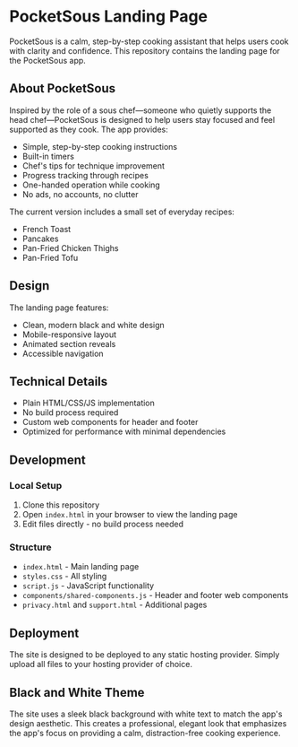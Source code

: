 # PocketSous Landing Page

PocketSous is a calm, step-by-step cooking assistant that helps users cook with clarity and confidence. This repository contains the landing page for the PocketSous app.

## About PocketSous

Inspired by the role of a sous chef—someone who quietly supports the head chef—PocketSous is designed to help users stay focused and feel supported as they cook. The app provides:

- Simple, step-by-step cooking instructions
- Built-in timers
- Chef's tips for technique improvement
- Progress tracking through recipes
- One-handed operation while cooking
- No ads, no accounts, no clutter

The current version includes a small set of everyday recipes:
- French Toast
- Pancakes
- Pan-Fried Chicken Thighs
- Pan-Fried Tofu

## Design

The landing page features:
- Clean, modern black and white design
- Mobile-responsive layout
- Animated section reveals
- Accessible navigation

## Technical Details

- Plain HTML/CSS/JS implementation
- No build process required
- Custom web components for header and footer
- Optimized for performance with minimal dependencies

## Development

### Local Setup
1. Clone this repository
2. Open `index.html` in your browser to view the landing page
3. Edit files directly - no build process needed

### Structure
- `index.html` - Main landing page
- `styles.css` - All styling
- `script.js` - JavaScript functionality
- `components/shared-components.js` - Header and footer web components
- `privacy.html` and `support.html` - Additional pages

## Deployment

The site is designed to be deployed to any static hosting provider. Simply upload all files to your hosting provider of choice.

## Black and White Theme

The site uses a sleek black background with white text to match the app's design aesthetic. This creates a professional, elegant look that emphasizes the app's focus on providing a calm, distraction-free cooking experience.